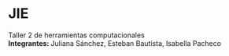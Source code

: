 # JIE
Taller 2 de herramientas computacionales <br>
<strong> Integrantes: </strong>
Juliana Sánchez, Esteban Bautista, Isabella Pacheco
